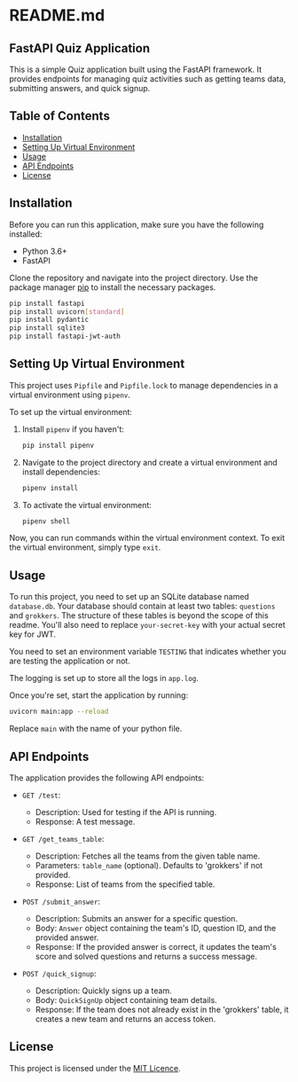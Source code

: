 # README.md

## FastAPI Quiz Application

This is a simple Quiz application built using the FastAPI framework. It provides endpoints for managing quiz activities such as getting teams data, submitting answers, and quick signup.

## Table of Contents

- [Installation](#installation)
- [Setting Up Virtual Environment](#setting-up-virtual-environment)
- [Usage](#usage)
- [API Endpoints](#api-endpoints)
- [License](#license)

## Installation

Before you can run this application, make sure you have the following installed:

- Python 3.6+
- FastAPI

Clone the repository and navigate into the project directory. Use the package manager [pip](https://pip.pypa.io/en/stable/) to install the necessary packages. 

```bash
pip install fastapi
pip install uvicorn[standard]
pip install pydantic
pip install sqlite3
pip install fastapi-jwt-auth
```

## Setting Up Virtual Environment

This project uses `Pipfile` and `Pipfile.lock` to manage dependencies in a virtual environment using `pipenv`.

To set up the virtual environment:

1. Install `pipenv` if you haven't:
    ```bash
    pip install pipenv
    ```
    
2. Navigate to the project directory and create a virtual environment and install dependencies:
    ```bash
    pipenv install
    ```

3. To activate the virtual environment:
    ```bash
    pipenv shell
    ```

Now, you can run commands within the virtual environment context. To exit the virtual environment, simply type `exit`.

## Usage

To run this project, you need to set up an SQLite database named `database.db`. Your database should contain at least two tables: `questions` and `grokkers`. The structure of these tables is beyond the scope of this readme. You'll also need to replace `your-secret-key` with your actual secret key for JWT.

You need to set an environment variable `TESTING` that indicates whether you are testing the application or not. 

The logging is set up to store all the logs in `app.log`.

Once you're set, start the application by running:

```bash
uvicorn main:app --reload
```

Replace `main` with the name of your python file.

## API Endpoints

The application provides the following API endpoints:

- `GET /test`: 
  - Description: Used for testing if the API is running.
  - Response: A test message.

- `GET /get_teams_table`: 
  - Description: Fetches all the teams from the given table name.
  - Parameters: `table_name` (optional). Defaults to 'grokkers' if not provided.
  - Response: List of teams from the specified table.

- `POST /submit_answer`: 
  - Description: Submits an answer for a specific question.
  - Body: `Answer` object containing the team's ID, question ID, and the provided answer.
  - Response: If the provided answer is correct, it updates the team's score and solved questions and returns a success message.

- `POST /quick_signup`: 
  - Description: Quickly signs up a team.
  - Body: `QuickSignUp` object containing team details.
  - Response: If the team does not already exist in the 'grokkers' table, it creates a new team and returns an access token.

## License
This project is licensed under the [MIT Licence](https://choosealicense.com/licenses/mit/).
